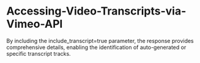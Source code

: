 # Accessing-Video-Transcripts-via-Vimeo-API
By including the include_transcript=true parameter, the response provides comprehensive details, enabling the identification of auto-generated or specific transcript tracks.
